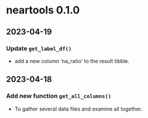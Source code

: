 # neartools 0.1.0

## 2023-04-19

### Update `get_label_df()`

* add a new column 'na_ratio' to the result tibble.

## 2023-04-18

### Add new function `get_all_columns()`

* To gather several data files and examine all together.
